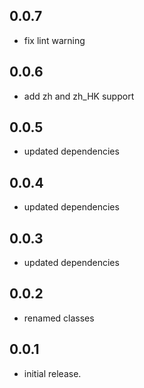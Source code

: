 ## 0.0.7

* fix lint warning

## 0.0.6

* add zh and zh_HK support

## 0.0.5

* updated dependencies

## 0.0.4

* updated dependencies

## 0.0.3

* updated dependencies 

## 0.0.2

* renamed classes

## 0.0.1

* initial release.
